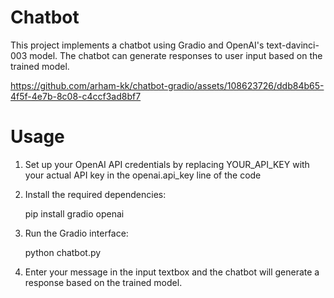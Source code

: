 # Chatbot

This project implements a chatbot using Gradio and OpenAI's text-davinci-003 model. The chatbot can generate responses to user input based on the trained model.


https://github.com/arham-kk/chatbot-gradio/assets/108623726/ddb84b65-4f5f-4e7b-8c08-c4ccf3ad8bf7



# Usage

1. Set up your OpenAI API credentials by replacing YOUR_API_KEY with your actual API key in the openai.api_key line of the code

2. Install the required dependencies:

   pip install gradio openai

3. Run the Gradio interface:

   python chatbot.py
 
4. Enter your message in the input textbox and the chatbot will generate a response based on the trained model.

